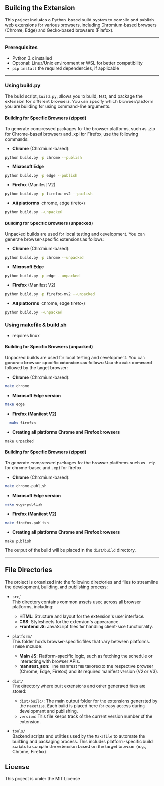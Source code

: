 ## **Building the Extension**
This project includes a Python-based build system to compile and publish web extensions for various browsers, including Chromium-based browsers (Chrome, Edge) and Gecko-based browsers (Firefox).

---

### **Prerequisites**
- Python 3.x installed
- Optional: Linux/Unix environment or WSL for better compatibility
- `pip install` the required dependencies, if applicable

---

### Using build.py

The build script, `build.py`, allows you to build, test, and package the extension for different browsers. You can specify which browser/platform you are building for using command-line arguments.

#### **Building for Specific Browsers (zipped)**
To generate compressed packages for the browser platforms, such as .zip for Chrome-based browsers and .xpi for Firefox, use the following commands:

- **Chrome** (Chromium-based): 
```bash
python build.py -p chrome --publish
```
- **Microsoft Edge**
```bash
python build.py -p edge --publish
```
- **Firefox** (Manifest V2)
```bash
python build.py -p firefox-mv2 --publish
```
- **All platforms** (chrome, edge firefox)
```bash
python build.py --unpacked
```

#### **Building for Specific Browsers (unpacked)**

Unpacked builds are used for local testing and development. You can generate browser-specific extensions as follows:

- **Chrome** (Chromium-based): 
```bash
python build.py -p chrome --unpacked
```
- **Microsoft Edge**
```bash
python build.py -p edge --unpacked
```
- **Firefox** (Manifest V2)
```bash
python build.py -p firefox-mv2 --unpacked
```
- **All platforms** (chrome, edge firefox)
```bash
python build.py --unpacked

```

### Using makefile & build.sh
- requires linux 

#### Building for Specific Browsers (unpacked)
Unpacked builds are used for local testing and development. You can generate browser-specific extensions as follows:
Use the `make` command followed by the target browser:

- **Chrome** (Chromium-based): 
```bash
make chrome
```
- **Microsoft Edge version**
```bash
make edge
```
- **Firefox (Manifest V2)**
```bash
  make firefox
```
- **Creating all platforms Chrome and Firefox browsers**
```
make unpacked
```

#### Building for Specific Browsers (zipped)
To generate compressed packages for the browser platforms such as `.zip` for chrome-based and `.xpi` for firefox:

- **Chrome** (Chromium-based): 
```bash
make chrome-publish
```
- **Microsoft Edge version**
```bash
make edge-publish
```
- **Firefox (Manifest V2)**
```bash
make firefox-publish
```
- **Creating all platforms Chrome and Firefox browsers**
```
make publish
```
The output of the build will be placed in the `dist/build` directory.

  
***
## File Directories

The project is organized into the following directories and files to streamline the development, building, and publishing process:

- `src/`  
  This directory contains common assets used across all browser platforms, including:
  - **HTML**: Structure and layout for the extension's user interface.
  - **CSS**: Stylesheets for the extension's appearance.
  - **Frontend JS**: JavaScript files for handling client-side functionality.

- `platform/`  
  This folder holds browser-specific files that vary between platforms. These include:
  - **Main JS**: Platform-specific logic, such as fetching the schedule or interacting with browser APIs.
  - **manifest.json**: The manifest file tailored to the respective browser (Chrome, Edge, Firefox) and its required manifest version (V2 or V3).

- `dist/`  
  The directory where built extensions and other generated files are stored:
  - `dist/build/`: The main output folder for the extensions generated by the `Makefile`. Each build is placed here for easy access during development and publishing.
  - `version`: This file keeps track of the current version number of the extension.

- `tools/`  
  Backend scripts and utilities used by the `Makefile` to automate the building and packaging process. This includes platform-specific build scripts to compile the extension based on the target browser (e.g., Chrome, Firefox)

## License

This project is under the MIT License

